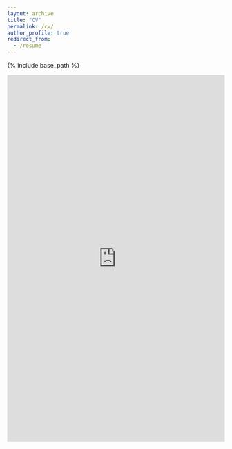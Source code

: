 ```yaml
---
layout: archive
title: "CV"
permalink: /cv/
author_profile: true
redirect_from:
  - /resume
---
```


{% include base_path %}

 <embed src="https://github.com/syncrostone/syncrostone.github.io/raw/master/cv.pdf" width="100%" height="850px"/>

<!---Education
======
* B.S. in GitHub, GitHub University, 2012
* M.S. in Jekyll, GitHub University, 2014
* Ph.D in Version Control Theory, GitHub University, 2018 (expected)-->

<!---Work experience
======
* Summer 2015: Research Assistant
  * Github University
  * Duties included: Tagging issues
  * Supervisor: Professor Git

* Fall 2015: Research Assistant
  * Github University
  * Duties included: Merging pull requests
  * Supervisor: Professor Hub-->
  
<!---Skills
======
* Skill 1
* Skill 2
  * Sub-skill 2.1
  * Sub-skill 2.2
  * Sub-skill 2.3
* Skill 3-->

<!---Publications
======
  <ul>{% for post in site.publications %}
    {% include archive-single-cv.html %}
  {% endfor %}</ul>-->
  
<!---Talks
======
  <ul>{% for post in site.talks %}
    {% include archive-single-talk-cv.html %}
  {% endfor %}</ul>-->
  
<!---Teaching
======
  <ul>{% for post in site.teaching %}
    {% include archive-single-cv.html %}
  {% endfor %}</ul>-->
  
<!---Service and leadership
======
* Currently signed in to 43 different slack teams-->

